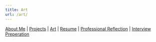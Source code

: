 ```yaml
---
title: Art
url: /art/
---
```


[About Me](/index.md/) | [Projects](/projects.md/) | [Art](/art.md/) | [Resume](/resume.md/) | [Professional Reflection](/reflection.md/) | [Interview Preperation](/interview.md/)


